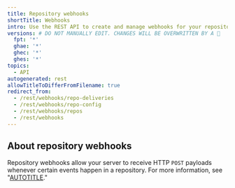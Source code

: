 ```yaml
---
title: Repository webhooks
shortTitle: Webhooks
intro: Use the REST API to create and manage webhooks for your repositories.
versions: # DO NOT MANUALLY EDIT. CHANGES WILL BE OVERWRITTEN BY A 🤖
  fpt: '*'
  ghae: '*'
  ghec: '*'
  ghes: '*'
topics:
  - API
autogenerated: rest
allowTitleToDifferFromFilename: true
redirect_from:
  - /rest/webhooks/repo-deliveries
  - /rest/webhooks/repo-config
  - /rest/webhooks/repos
  - /rest/webhooks
---
```


## About repository webhooks

Repository webhooks allow your server to receive HTTP `POST` payloads whenever certain events happen in a repository. For more information, see "[AUTOTITLE](/webhooks)."

<!-- Content after this section is automatically generated -->

